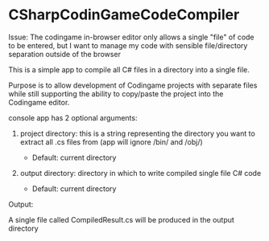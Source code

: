 # CSharpCodinGameCodeCompiler

Issue: The codingame in-browser editor only allows a single "file" of code to be entered, but I want to manage my code with sensible file/directory separation outside of the browser

This is a simple app to compile all C# files in a directory into a single file.

Purpose is to allow development of Codingame projects with separate files while still supporting the ability to copy/paste the project into the Codingame editor.


console app has 2 optional arguments:

1) project directory: this is a string representing the directory you want to extract all .cs files from (app will ignore /bin/ and /obj/)
	- Default: current directory

2) output directory: directory in which to write compiled single file C# code
	- Default: current directory

Output:

A single file called CompiledResult.cs will be produced in the output directory